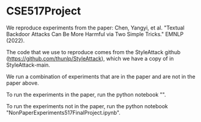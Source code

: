 # CSE517Project
We reproduce experiments from the paper:
Chen, Yangyi, et al. "Textual Backdoor Attacks Can Be More Harmful via Two Simple
Tricks." EMNLP (2022).

The code that we use to reproduce comes from the StyleAttack github (https://github.com/thunlp/StyleAttack), which we have a copy of
in StyleAttack-main.

We run a combination of experiments that are in the paper and
are not in the paper above.

To run the experiments in the paper, run the python notebook "".

To run the experiments not in the paper, run the python notebook "NonPaperExperiments517FinalProject.ipynb".
